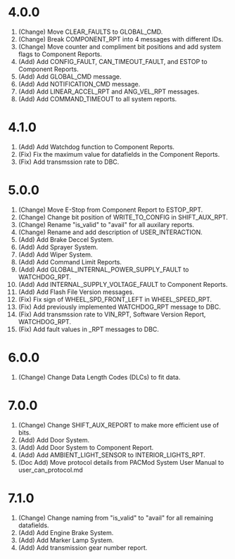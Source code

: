 # 4.0.0
1. (Change) Move CLEAR_FAULTS to GLOBAL_CMD.
2. (Change) Break COMPONENT_RPT into 4 messages with different IDs.
3. (Change) Move counter and compliment bit positions and add system flags to Component Reports.
4. (Add) Add CONFIG_FAULT, CAN_TIMEOUT_FAULT, and ESTOP to Component Reports.
5. (Add) Add GLOBAL_CMD message.
6. (Add) Add NOTIFICATION_CMD message.
7. (Add) Add LINEAR_ACCEL_RPT and ANG_VEL_RPT messages.
8. (Add) Add COMMAND_TIMEOUT to all system reports.

# 4.1.0
1. (Add) Add Watchdog function to Component Reports.
2. (Fix) Fix the maximum value for datafields in the Component Reports.
3. (Fix) Add transmssion rate to DBC.

# 5.0.0
1. (Change) Move E-Stop from Component Report to ESTOP_RPT.
2. (Change) Change bit position of WRITE_TO_CONFIG in SHIFT_AUX_RPT.
3. (Change) Rename "is_valid" to "avail" for all auxilary reports.
4. (Change) Rename and add description of USER_INTERACTION.
5. (Add) Add Brake Deccel System.
6. (Add) Add Sprayer System.
7. (Add) Add Wiper System.
8. (Add) Add Command Limit Reports.
9. (Add) Add GLOBAL_INTERNAL_POWER_SUPPLY_FAULT to WATCHDOG_RPT.
10. (Add) Add INTERNAL_SUPPLY_VOLTAGE_FAULT to Component Reports.
11. (Add) Add Flash File Version messages.
12. (Fix) Fix sign of WHEEL_SPD_FRONT_LEFT in WHEEL_SPEED_RPT.
13. (Fix) Add previously implemented WATCHDOG_RPT message to DBC.
14. (Fix) Add transmssion rate to VIN_RPT, Software Version Report, WATCHDOG_RPT.
15. (Fix) Add fault values in _RPT messages to DBC.

# 6.0.0
1. (Change) Change Data Length Codes (DLCs) to fit data.

# 7.0.0
1. (Change) Change SHIFT_AUX_REPORT to make more efficient use of bits.
2. (Add) Add Door System.
3. (Add) Add Door System to Component Report.
4. (Add) Add AMBIENT_LIGHT_SENSOR to INTERIOR_LIGHTS_RPT.
5. (Doc Add) Move protocol details from PACMod System User Manual to user_can_protocol.md

# 7.1.0
1. (Change) Change naming from "is_valid" to "avail" for all remaining datafields.
2. (Add) Add Engine Brake System.
3. (Add) Add Marker Lamp System.
4. (Add) Add transmission gear number report.